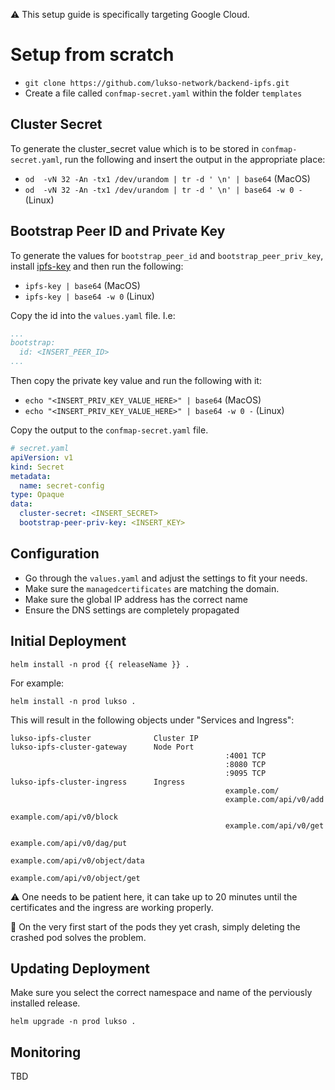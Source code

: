 :warning: This setup guide is specifically targeting Google Cloud.


# Setup from scratch

- `git clone https://github.com/lukso-network/backend-ipfs.git`
- Create a file called `confmap-secret.yaml` within the folder `templates`

## Cluster Secret
To generate the cluster_secret value which is to be stored in `confmap-secret.yaml`, run the following and insert the output in the appropriate place:

- `od  -vN 32 -An -tx1 /dev/urandom | tr -d ' \n' | base64` (MacOS)
- `od  -vN 32 -An -tx1 /dev/urandom | tr -d ' \n' | base64 -w 0 -` (Linux)

## Bootstrap Peer ID and Private Key

To generate the values for `bootstrap_peer_id` and `bootstrap_peer_priv_key`, install [ipfs-key](https://github.com/whyrusleeping/ipfs-key) and then run the following:

- `ipfs-key | base64` (MacOS)
- `ipfs-key | base64 -w 0` (Linux)

Copy the id into the `values.yaml` file. I.e:
```yaml
...
bootstrap:
  id: <INSERT_PEER_ID>
...
```

Then copy the private key value and run the following with it:

- `echo "<INSERT_PRIV_KEY_VALUE_HERE>" | base64` (MacOS)
- `echo "<INSERT_PRIV_KEY_VALUE_HERE>" | base64 -w 0 -` (Linux)

Copy the output to the `confmap-secret.yaml` file.

```yaml
# secret.yaml
apiVersion: v1
kind: Secret
metadata:
  name: secret-config
type: Opaque
data:
  cluster-secret: <INSERT_SECRET>
  bootstrap-peer-priv-key: <INSERT_KEY>
```

## Configuration

- Go through the `values.yaml` and adjust the settings to fit your needs.
- Make sure the `managedcertificates` are matching the domain.
- Make sure the global IP address has the correct name
- Ensure the DNS settings are completely propagated

## Initial Deployment
```
helm install -n prod {{ releaseName }} .
```

For example:
```
helm install -n prod lukso .
```

This will result in the following objects under "Services and Ingress":
```
lukso-ipfs-cluster              Cluster IP
lukso-ipfs-cluster-gateway      Node Port       
                                                :4001 TCP
                                                :8080 TCP
                                                :9095 TCP
lukso-ipfs-cluster-ingress      Ingress
                                                example.com/ 
                                                example.com/api/v0/add 
                                                example.com/api/v0/block 
                                                example.com/api/v0/get 
                                                example.com/api/v0/dag/put 
                                                example.com/api/v0/object/data 
                                                example.com/api/v0/object/get 
```
:warning: One needs to be patient here, it can take up to 20 minutes until the certificates and the ingress are working properly.

:construction: On the very first start of the pods they yet crash, simply deleting the crashed pod solves the problem.

## Updating Deployment
Make sure you select the correct namespace and name of the perviously installed release.
```
helm upgrade -n prod lukso .
```

## Monitoring

TBD

